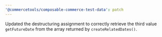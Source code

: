 ```yaml
---
'@commercetools/composable-commerce-test-data': patch
---
```


Updated the destructuring assignment to correctly retrieve the third value `getFutureDate` from the array returned by `createRelatedDates()`.

